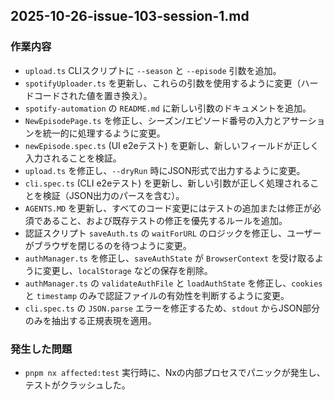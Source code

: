 ## 2025-10-26-issue-103-session-1.md

### 作業内容

-   `upload.ts` CLIスクリプトに `--season` と `--episode` 引数を追加。
-   `spotifyUploader.ts` を更新し、これらの引数を使用するように変更（ハードコードされた値を置き換え）。
-   `spotify-automation` の `README.md` に新しい引数のドキュメントを追加。
-   `NewEpisodePage.ts` を修正し、シーズン/エピソード番号の入力とアサーションを統一的に処理するように変更。
-   `newEpisode.spec.ts` (UI e2eテスト) を更新し、新しいフィールドが正しく入力されることを検証。
-   `upload.ts` を修正し、`--dryRun` 時にJSON形式で出力するように変更。
-   `cli.spec.ts` (CLI e2eテスト) を更新し、新しい引数が正しく処理されることを検証（JSON出力のパースを含む）。
-   `AGENTS.MD` を更新し、すべてのコード変更にはテストの追加または修正が必須であること、および既存テストの修正を優先するルールを追加。
-   認証スクリプト `saveAuth.ts` の `waitForURL` のロジックを修正し、ユーザーがブラウザを閉じるのを待つように変更。
-   `authManager.ts` を修正し、`saveAuthState` が `BrowserContext` を受け取るように変更し、`localStorage` などの保存を削除。
-   `authManager.ts` の `validateAuthFile` と `loadAuthState` を修正し、`cookies` と `timestamp` のみで認証ファイルの有効性を判断するように変更。
-   `cli.spec.ts` の `JSON.parse` エラーを修正するため、`stdout` からJSON部分のみを抽出する正規表現を適用。

### 発生した問題

-   `pnpm nx affected:test` 実行時に、Nxの内部プロセスでパニックが発生し、テストがクラッシュした。
